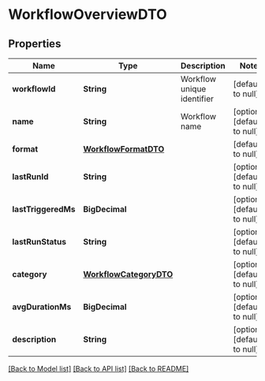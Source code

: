 # WorkflowOverviewDTO
## Properties

| Name | Type | Description | Notes |
|------------ | ------------- | ------------- | -------------|
| **workflowId** | **String** | Workflow unique identifier | [default to null] |
| **name** | **String** | Workflow name | [optional] [default to null] |
| **format** | [**WorkflowFormatDTO**](WorkflowFormatDTO.md) |  | [default to null] |
| **lastRunId** | **String** |  | [optional] [default to null] |
| **lastTriggeredMs** | **BigDecimal** |  | [optional] [default to null] |
| **lastRunStatus** | **String** |  | [optional] [default to null] |
| **category** | [**WorkflowCategoryDTO**](WorkflowCategoryDTO.md) |  | [optional] [default to null] |
| **avgDurationMs** | **BigDecimal** |  | [optional] [default to null] |
| **description** | **String** |  | [optional] [default to null] |

[[Back to Model list]](../README.md#documentation-for-models) [[Back to API list]](../README.md#documentation-for-api-endpoints) [[Back to README]](../README.md)

